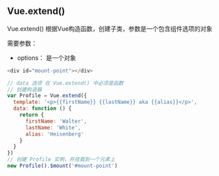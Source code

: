 
## Vue.extend()
Vue.extend() 根据Vue构造函数，创建子类，参数是一个包含组件选项的对象

需要参数：
* options： 是一个对象
```js
<div id="mount-point"></div>

// data 选项 在 Vue.extend() 中必须是函数
// 创建构造器
var Profile = Vue.extend({
  template: '<p>{{firstName}} {{lastName}} aka {{alias}}</p>',
  data: function () {
    return {
      firstName: 'Walter',
      lastName: 'White',
      alias: 'Heisenberg'
    }
  }
})
// 创建 Profile 实例，并挂载到一个元素上
new Profile().$mount('#mount-point')
```